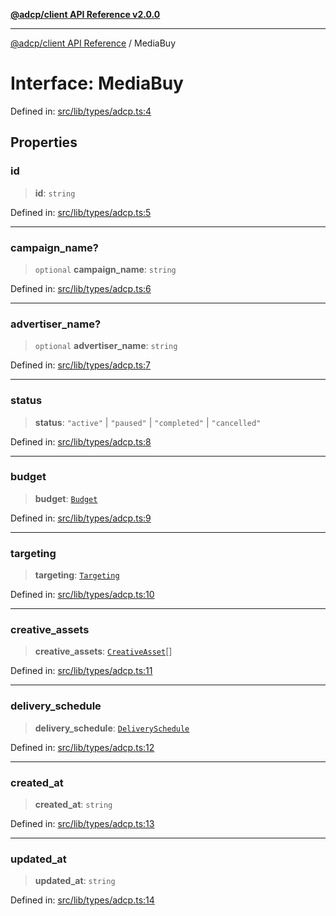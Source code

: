 [**@adcp/client API Reference v2.0.0**](../README.md)

***

[@adcp/client API Reference](../README.md) / MediaBuy

# Interface: MediaBuy

Defined in: [src/lib/types/adcp.ts:4](https://github.com/adcontextprotocol/adcp-client/blob/e8953d756e5ce5fafa76c5e8fa2f0316f0da0998/src/lib/types/adcp.ts#L4)

## Properties

### id

> **id**: `string`

Defined in: [src/lib/types/adcp.ts:5](https://github.com/adcontextprotocol/adcp-client/blob/e8953d756e5ce5fafa76c5e8fa2f0316f0da0998/src/lib/types/adcp.ts#L5)

***

### campaign\_name?

> `optional` **campaign\_name**: `string`

Defined in: [src/lib/types/adcp.ts:6](https://github.com/adcontextprotocol/adcp-client/blob/e8953d756e5ce5fafa76c5e8fa2f0316f0da0998/src/lib/types/adcp.ts#L6)

***

### advertiser\_name?

> `optional` **advertiser\_name**: `string`

Defined in: [src/lib/types/adcp.ts:7](https://github.com/adcontextprotocol/adcp-client/blob/e8953d756e5ce5fafa76c5e8fa2f0316f0da0998/src/lib/types/adcp.ts#L7)

***

### status

> **status**: `"active"` \| `"paused"` \| `"completed"` \| `"cancelled"`

Defined in: [src/lib/types/adcp.ts:8](https://github.com/adcontextprotocol/adcp-client/blob/e8953d756e5ce5fafa76c5e8fa2f0316f0da0998/src/lib/types/adcp.ts#L8)

***

### budget

> **budget**: [`Budget`](Budget.md)

Defined in: [src/lib/types/adcp.ts:9](https://github.com/adcontextprotocol/adcp-client/blob/e8953d756e5ce5fafa76c5e8fa2f0316f0da0998/src/lib/types/adcp.ts#L9)

***

### targeting

> **targeting**: [`Targeting`](Targeting.md)

Defined in: [src/lib/types/adcp.ts:10](https://github.com/adcontextprotocol/adcp-client/blob/e8953d756e5ce5fafa76c5e8fa2f0316f0da0998/src/lib/types/adcp.ts#L10)

***

### creative\_assets

> **creative\_assets**: [`CreativeAsset`](CreativeAsset.md)[]

Defined in: [src/lib/types/adcp.ts:11](https://github.com/adcontextprotocol/adcp-client/blob/e8953d756e5ce5fafa76c5e8fa2f0316f0da0998/src/lib/types/adcp.ts#L11)

***

### delivery\_schedule

> **delivery\_schedule**: [`DeliverySchedule`](DeliverySchedule.md)

Defined in: [src/lib/types/adcp.ts:12](https://github.com/adcontextprotocol/adcp-client/blob/e8953d756e5ce5fafa76c5e8fa2f0316f0da0998/src/lib/types/adcp.ts#L12)

***

### created\_at

> **created\_at**: `string`

Defined in: [src/lib/types/adcp.ts:13](https://github.com/adcontextprotocol/adcp-client/blob/e8953d756e5ce5fafa76c5e8fa2f0316f0da0998/src/lib/types/adcp.ts#L13)

***

### updated\_at

> **updated\_at**: `string`

Defined in: [src/lib/types/adcp.ts:14](https://github.com/adcontextprotocol/adcp-client/blob/e8953d756e5ce5fafa76c5e8fa2f0316f0da0998/src/lib/types/adcp.ts#L14)
